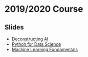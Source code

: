 # 2019/2020 Course

## Slides

- [Deconstructing AI](https://www.bpesquet.fr/en/slides/ai/deconstructing-ai/)
- [Pythoh for Data Science](https://www.bpesquet.fr/en/slides/ai/python-data-science/)
- [Machine Learning Fundamentals](https://www.bpesquet.fr/en/slides/ai/ml-fundamentals/)
